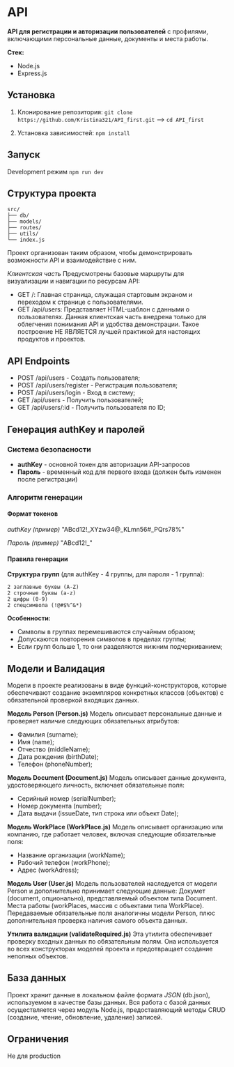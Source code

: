 # API

**API для регистрации и авторизации пользователей** с профилями, включающими персональные данные, документы и места работы.

**Стек:**
- Node.js
- Express.js

## Установка
1. Клонирование репозитория:
`git clone https://github.com/Kristina321/API_first.git` --> `cd API_first`

2. Установка зависимостей:
`npm install`

## Запуск
Development режим
`npm run dev`

## Структура проекта
```
src/
├── db/
├── models/
├── routes/
├── utils/
└── index.js
```
Проект организован таким образом, чтобы демонстрировать возможности API и взаимодействие с ним.

*Клиентская часть*
Предусмотрены базовые маршруты для визуализации и навигации по ресурсам API:
- GET /: Главная страница, служащая стартовым экраном и переходом к странице с пользователями.
- GET /api/users: Представляет HTML-шаблон с данными о пользователях.
Данная клиентская часть внедрена только для облегчения понимания API и удобства демонстрации. Такое построение НЕ ЯВЛЯЕТСЯ лучшей практикой для настоящих продуктов и проектов.

## API Endpoints

- POST /api/users - Создать пользователя;
- POST /api/users/register - Регистрация пользователя;
- POST /api/users/login - Вход в систему;
- GET	/api/users - Получить пользователей;
- GET	/api/users/:id - Получить пользователя по ID;

## Генерация authKey и паролей

### Система безопасности
- **authKey** - основной токен для авторизации API-запросов
- **Пароль** - временный код для первого входа (должен быть изменен после регистрации)

### Алгоритм генерации

#### Формат токенов

*authKey (пример)*
"ABcd12!_XYzw34@_KLmn56#_PQrs78%"

*Пароль (пример)*
"ABcd12!_"

#### Правила генерации
**Структура групп** (для authKey - 4 группы, для пароля - 1 группа):
```
2 заглавные буквы (A-Z)
2 строчные буквы (a-z)
2 цифры (0-9)
2 спецсимвола (!@#$%^&*)
```

**Особенности:**

- Символы в группах перемешиваются случайным образом;
- Допускаются повторения символов в пределах группы;
- Если групп больше 1, то они разделяются нижним подчеркиванием;

## Модели и Валидация
Модели в проекте реализованы в виде функций-конструкторов, которые обеспечивают создание экземпляров конкретных классов (объектов) с обязательной проверкой входящих данных.

**Модель Person (Person.js)**
Модель описывает персональные данные и проверяет наличие следующих обязательных атрибутов:
- Фамилия (surname);
- Имя (name);
- Отчество (middleName);
- Дата рождения (birthDate);
- Телефон (phoneNumber);

**Модель Document (Document.js)**
Модель описывает данные документа, удостоверяющего личность, включает обязательные поля:
- Серийный номер (serialNumber);
- Номер документа (number);
- Дата выдачи (issueDate, тип строка или объект Date);

**Модель WorkPlace (WorkPlace.js)**
Модель описывает организацию или компанию, где работает человек, включая следующие обязательные поля:
- Название организации (workName);
- Рабочий телефон (workPhone);
- Адрес (workAdress);

**Модель User (User.js)**
Модель пользователей наследуется от модели Person и дополнительно принимает следующие данные:
Докумет (document, опционально), представляемый объектом типа Document.
Места работы (workPlaces, массив с объектами типа WorkPlace).
Передаваемые обязательные поля аналогичны модели Person, плюс дополнительная проверка наличия самого объекта данных.

**Утилита валидации (validateRequired.js)**
Эта утилита обеспечивает проверку входных данных по обязательным полям. Она используется во всех конструкторах моделей проекта и предотвращает создание неполных объектов.

## База данных
Проект хранит данные в локальном файле формата *JSON* (db.json), используемом в качестве базы данных. Вся работа с базой данных осуществляется через модуль Node.js, предоставляющий методы CRUD (создание, чтение, обновление, удаление) записей.

## Ограничения
Не для production
